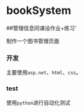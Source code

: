 # bookSystem
##管理信息同课设作业+练习'

制作一个图书管理页面
### 开发
主要使用`asp.net`、`html`、`css`。
### test
使用`python`进行自动化测试
